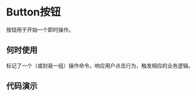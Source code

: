 # Button按钮

按钮用于开始一个即时操作。

## 何时使用

标记了一个（或封装一组）操作命令，响应用户点击行为，触发相应的业务逻辑。

## 代码演示

<basic></basic>

<script>
import basic from 'components/button/demo/basic.md'
export default {
  components: {
    basic
  }
}
</script>
